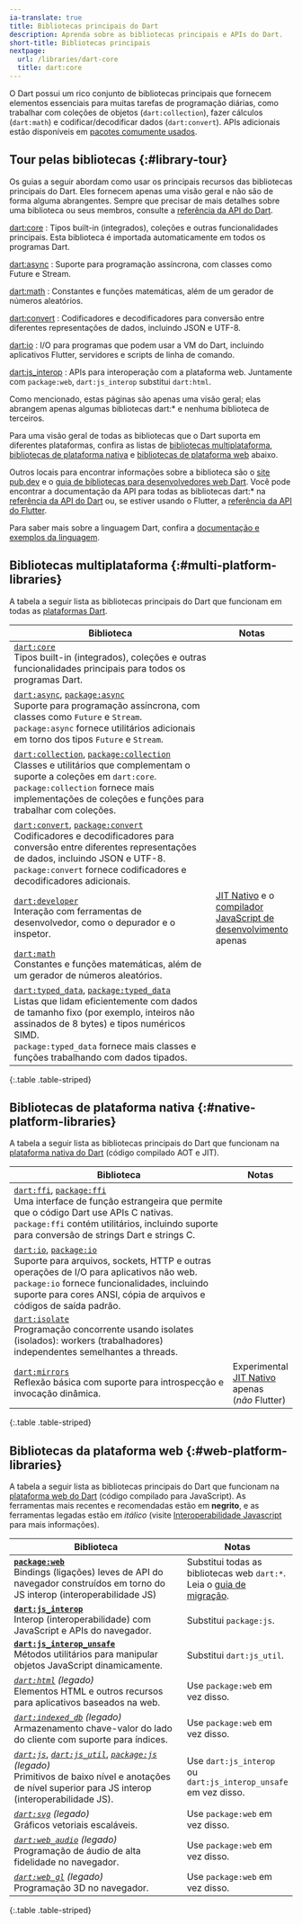 ```yaml
---
ia-translate: true
title: Bibliotecas principais do Dart
description: Aprenda sobre as bibliotecas principais e APIs do Dart.
short-title: Bibliotecas principais
nextpage:
  url: /libraries/dart-core
  title: dart:core
---
```


<style>
  th:first-child {
    width: 80%;
  }
</style>

O Dart possui um rico conjunto de bibliotecas principais que fornecem
elementos essenciais para muitas tarefas de programação diárias, como
trabalhar com coleções de objetos (`dart:collection`),
fazer cálculos (`dart:math`) e
codificar/decodificar dados (`dart:convert`).
APIs adicionais estão disponíveis em
[pacotes comumente usados](/resources/useful-packages).

## Tour pelas bibliotecas {:#library-tour}

Os guias a seguir abordam como usar os principais recursos das bibliotecas principais do Dart.
Eles fornecem apenas uma visão geral e não são de forma alguma abrangentes.
Sempre que precisar de mais detalhes sobre uma biblioteca ou seus membros,
consulte a [referência da API do Dart][Dart API].

[dart:core](/libraries/dart-core)
: Tipos built-in (integrados), coleções e outras funcionalidades principais.
  Esta biblioteca é importada automaticamente em todos os programas Dart.

[dart:async](/libraries/dart-async)
: Suporte para programação assíncrona, com classes como Future e Stream.

[dart:math](/libraries/dart-math)
: Constantes e funções matemáticas, além de um gerador de números aleatórios.

[dart:convert](/libraries/dart-convert)
: Codificadores e decodificadores para conversão entre diferentes representações de dados,
  incluindo JSON e UTF-8.

[dart:io](/libraries/dart-io)
: I/O para programas que podem usar a VM do Dart,
  incluindo aplicativos Flutter, servidores e scripts de linha de comando.

[dart:js_interop](/interop/js-interop)
: APIs para interoperação com a plataforma web.
  Juntamente com `package:web`, `dart:js_interop` substitui `dart:html`.


Como mencionado, estas páginas são apenas uma visão geral;
elas abrangem apenas algumas bibliotecas dart:*
e nenhuma biblioteca de terceiros.

Para uma visão geral de todas as bibliotecas que o Dart suporta em diferentes plataformas,
confira as listas de [bibliotecas multiplataforma](#multi-platform-libraries),
[bibliotecas de plataforma nativa](#native-platform-libraries) e
[bibliotecas de plataforma web](#web-platform-libraries) abaixo.

Outros locais para encontrar informações sobre a biblioteca são o
[site pub.dev]({{site.pub}}) e o
[guia de bibliotecas para desenvolvedores web Dart][webdev libraries].
Você pode encontrar a documentação da API para todas as bibliotecas dart:* na
[referência da API do Dart][Dart API] ou, se estiver usando o Flutter,
a [referência da API do Flutter][api-flutter].

Para saber mais sobre a linguagem Dart,
confira a [documentação e exemplos da linguagem](/language).

[Dart API]: {{site.dart-api}}
[webdev libraries]: /web/libraries
[api-flutter]: {{site.flutter-api}}

## Bibliotecas multiplataforma {:#multi-platform-libraries}

A tabela a seguir lista as bibliotecas principais do Dart que funcionam em todas as
[plataformas Dart](/overview#platform).

| Biblioteca                                       | Notas                         |
|-----------------------------------------------|-------------------------------|
| [`dart:core`][dart-core]<br>Tipos built-in (integrados), coleções e outras funcionalidades principais para todos os programas Dart. | |
| [`dart:async`][dart-async], [`package:async`][package-async]<br>Suporte para programação assíncrona, com classes como `Future` e `Stream`.<br>`package:async` fornece utilitários adicionais em torno dos tipos `Future` e `Stream`. | |
| [`dart:collection`][dart-collection], [`package:collection`][package-collection]<br>Classes e utilitários que complementam o suporte a coleções em `dart:core`.<br>`package:collection` fornece mais implementações de coleções e funções para trabalhar com coleções. | |
| [`dart:convert`][dart-convert], [`package:convert`][package-convert]<br>Codificadores e decodificadores para conversão entre diferentes representações de dados, incluindo JSON e UTF-8.<br>`package:convert` fornece codificadores e decodificadores adicionais. ||
| [`dart:developer`][dart-developer]<br>Interação com ferramentas de desenvolvedor, como o depurador e o inspetor. | [JIT Nativo][jit] e o [compilador JavaScript de desenvolvimento][development JavaScript compiler] apenas |
| [`dart:math`][dart-math]<br>Constantes e funções matemáticas, além de um gerador de números aleatórios. | |
| [`dart:typed_data`][dart-typed_data], [`package:typed_data`][package-typed_data]<br>Listas que lidam eficientemente com dados de tamanho fixo (por exemplo, inteiros não assinados de 8 bytes) e tipos numéricos SIMD.<br>`package:typed_data` fornece mais classes e funções trabalhando com dados tipados. | |

{:.table .table-striped}

## Bibliotecas de plataforma nativa {:#native-platform-libraries}

A tabela a seguir lista as bibliotecas principais do Dart que funcionam na
[plataforma nativa do Dart](/overview#native-platform) (código compilado AOT e JIT).

| Biblioteca                                       | Notas                         |
|-----------------------------------------------|-------------------------------|
| [`dart:ffi`][dart-ffi], [`package:ffi`][package-ffi]<br>Uma interface de função estrangeira que permite que o código Dart use APIs C nativas.<br>`package:ffi` contém utilitários, incluindo suporte para conversão de strings Dart e strings C. | |
| [`dart:io`][dart-io], [`package:io`][package-io]<br>Suporte para arquivos, sockets, HTTP e outras operações de I/O para aplicativos não web.<br>`package:io` fornece funcionalidades, incluindo suporte para cores ANSI, cópia de arquivos e códigos de saída padrão. | |
| [`dart:isolate`][dart-isolate]<br>Programação concorrente usando isolates (isolados): workers (trabalhadores) independentes semelhantes a threads. | |
| [`dart:mirrors`][dart-mirrors]<br>Reflexão básica com suporte para introspecção e invocação dinâmica. | Experimental<br>[JIT Nativo][jit] apenas (_não_&nbsp;Flutter) |

{:.table .table-striped}

## Bibliotecas da plataforma web {:#web-platform-libraries}

A tabela a seguir lista as bibliotecas principais do Dart que funcionam na
[plataforma web do Dart](/overview#web-platform) (código compilado para JavaScript).
As ferramentas mais recentes e recomendadas estão em **negrito**, e as ferramentas legadas estão em *itálico*
(visite [Interoperabilidade Javascript][JavaScript interoperability] para mais informações).

| Biblioteca                                       | Notas                         |
|-----------------------------------------------|-------------------------------|
| [**`package:web`**][pkg-web] <br>Bindings (ligações) leves de API do navegador construídos em torno do JS interop (interoperabilidade JS) | Substitui todas as bibliotecas web `dart:*`. Leia o [guia de migração][html-web]. |
| [**`dart:js_interop`**][js-interop] <br>Interop (interoperabilidade) com JavaScript e APIs do navegador. | Substitui `package:js`. |
| [**`dart:js_interop_unsafe`**][js-interop-unsafe] <br>Métodos utilitários para manipular objetos JavaScript dinamicamente. | Substitui `dart:js_util`. |
| [*`dart:html`*][dart-html] *(legado)* <br>Elementos HTML e outros recursos para aplicativos baseados na web. | Use `package:web` em vez disso. |
| [*`dart:indexed_db`*][dart-indexed_db] *(legado)* <br>Armazenamento chave-valor do lado do cliente com suporte para índices.  | Use `package:web` em vez disso. |
| [*`dart:js`*][dart-js], [*`dart:js_util`*][dart-js_util], [*`package:js`*][package-js] *(legado)* <br>Primitivos de baixo nível e anotações de nível superior para JS interop (interoperabilidade JS). | Use `dart:js_interop` ou `dart:js_interop_unsafe` em vez disso. |
| [*`dart:svg`*][dart-svg] *(legado)* <br>Gráficos vetoriais escaláveis.  | Use `package:web` em vez disso. |
| [*`dart:web_audio`*][dart-web_audio] *(legado)* <br>Programação de áudio de alta fidelidade no navegador. | Use `package:web` em vez disso. |
| [*`dart:web_gl`*][dart-web_gl] *(legado)* <br>Programação 3D no navegador. | Use `package:web` em vez disso. |

{:.table .table-striped}


<!---
Multi-platform libraries
-->
[dart-core]: {{site.dart-api}}/dart-core/dart-core-library.html
[dart-async]: {{site.dart-api}}/dart-async/dart-async-library.html
[package-async]: {{site.pub-pkg}}/async
[dart-collection]: {{site.dart-api}}/dart-collection/dart-collection-library.html
[package-collection]: {{site.pub-pkg}}/collection
[dart-convert]: {{site.dart-api}}/dart-convert/dart-convert-library.html
[package-convert]: {{site.pub-pkg}}/convert
[dart-developer]: {{site.dart-api}}/dart-developer/dart-developer-library.html
[dart-math]: {{site.dart-api}}/dart-math/dart-math-library.html
[dart-typed_data]: {{site.dart-api}}/dart-typed_data/dart-typed_data-library.html
[package-typed_data]: {{site.pub-pkg}}/typed_data

<!---
Native platform libraries
-->
[dart-ffi]: {{site.dart-api}}/dart-ffi/dart-ffi-library.html
[package-ffi]: {{site.pub-pkg}}/ffi
[dart-io]: {{site.dart-api}}/dart-io/dart-io-library.html
[package-io]: {{site.pub-pkg}}/io
[dart-isolate]: {{site.dart-api}}/dart-isolate/dart-isolate-library.html
[dart-mirrors]: {{site.dart-api}}/dart-mirrors/dart-mirrors-library.html

<!---
Web platform libraries
-->
[pkg-web]: {{site.pub-pkg}}/web
[js-interop]: {{site.dart-api}}/dart-js_interop/dart-js_interop-library.html
[js-interop-unsafe]: {{site.dart-api}}/dart-js_interop_unsafe/dart-js_interop_unsafe-library.html
[dart-html]: {{site.dart-api}}/dart-html/dart-html-library.html
[dart-indexed_db]: {{site.dart-api}}/dart-indexed_db/dart-indexed_db-library.html
[dart-js]: {{site.dart-api}}/dart-js/dart-js-library.html
[package-js]: {{site.pub-pkg}}/js
[dart-js_util]: {{site.dart-api}}/dart-js_util/dart-js_util-library.html
[dart-svg]: {{site.dart-api}}/dart-svg/dart-svg-library.html
[dart-web_audio]: {{site.dart-api}}/dart-web_audio/dart-web_audio-library.html
[dart-web_gl]: {{site.dart-api}}/dart-web_gl/dart-web_gl-library.html

<!---
Misc
-->
[development JavaScript compiler]: /tools/webdev#serve
[jit]: /overview#native-platform
[JavaScript interoperability]: /interop/js-interop
[html-web]: /interop/js-interop/package-web
